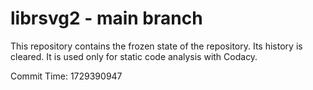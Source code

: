 # librsvg2 - main branch

This repository contains the frozen state of the repository.
Its history is cleared. It is used only for static code
analysis with Codacy.

Commit Time: 1729390947
